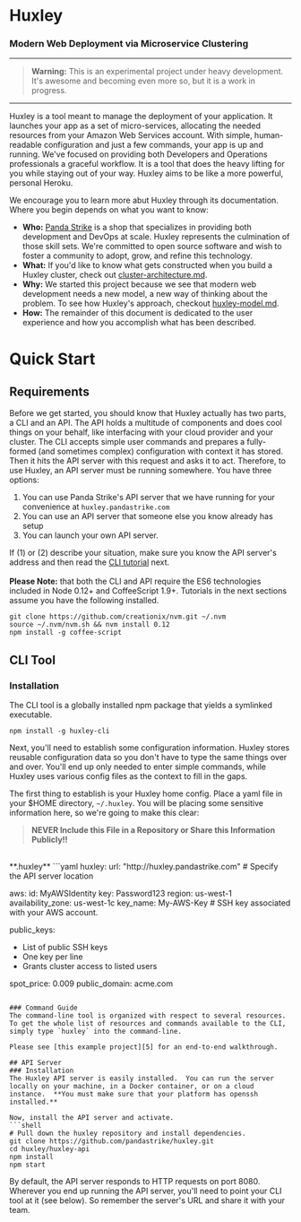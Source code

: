 # Huxley

### Modern Web Deployment via Microservice Clustering
---

> **Warning:** This is an experimental project under heavy development.  It's awesome and becoming even more so, but it is a work in progress.

---
Huxley is a tool meant to manage the deployment of your application.  It launches your app as a set of micro-services, allocating the needed resources from your Amazon Web Services account.  With simple, human-readable configuration and just a few commands, your app is up and running.  We've focused on providing both Developers and Operations professionals a graceful workflow.  It is a tool that does the heavy lifting for you while staying out of your way.  Huxley aims to be like a more powerful, personal Heroku.

We encourage you to learn more abut Huxley through its documentation. Where you begin depends on what you want to know:
- **Who:** [Panda Strike][1] is a shop that specializes in providing both development and DevOps at scale.  Huxley represents the culmination of those skill sets.  We're committed to open source software and wish to foster a community to adopt, grow, and refine this technology.
- **What:** If you'd like to know what gets constructed when you build a Huxley cluster, check out [cluster-architecture.md][2].
- **Why:** We started this project because we see that modern web development needs a new model, a new way of thinking about the problem.  To see how Huxley's approach, checkout [huxley-model.md][3].
- **How:** The remainder of this document is dedicated to the user experience and how you accomplish what has been described.


# Quick Start
## Requirements
Before we get started, you should know that Huxley actually has two parts, a CLI and an API.  The API holds a multitude of components and does cool things on your behalf, like interfacing with your cloud provider and your cluster.  The CLI accepts simple user commands and prepares a fully-formed (and sometimes complex) configuration with context it has stored.  Then it hits the API server with this request and asks it to act.  Therefore, to use Huxley, an API server must be running somewhere.  You have three options:

1. You can use Panda Strike's API server that we have running for your convenience at `huxley.pandastrike.com`
2. You can use an API server that someone else you know already has setup
3. You can launch your own API server.

If (1) or (2) describe your situation, make sure you know the API server's address and then read the [CLI tutorial][4] next.
<br>
<br>
**Please Note:** that both the CLI and API require the ES6 technologies included in Node 0.12+ and CoffeeScript 1.9+.  Tutorials in the next sections assume you have the following installed.
```shell
git clone https://github.com/creationix/nvm.git ~/.nvm
source ~/.nvm/nvm.sh && nvm install 0.12
npm install -g coffee-script
```

## CLI Tool
### Installation
The CLI tool is a globally installed npm package that yields a symlinked executable.
```shell
npm install -g huxley-cli
```
Next, you'll need to establish some configuration information.  Huxley stores reusable configuration data so you don't have to type the same things over and over.  You'll end up only needed to enter simple commands, while Huxley uses various config files as the context to fill in the gaps.

The first thing to establish is your Huxley home config. Place a yaml file in your $HOME directory, `~/.huxley`.  You will be placing some sensitive information here, so we're going to make this clear:  

>**NEVER Include this File in a Repository or Share this Information Publicly!!**

<br>
**.huxley**
```yaml
huxley:
  url: "http://huxley.pandastrike.com"    # Specify the API server location

aws:
  id: MyAWSIdentity
  key: Password123
  region: us-west-1
  availability_zone: us-west-1c
  key_name: My-AWS-Key            # SSH key associated with your AWS account.

public_keys:
  - List of public SSH keys
  - One key per line
  - Grants cluster access to listed users

spot_price: 0.009
public_domain: acme.com
```

### Command Guide
The command-line tool is organized with respect to several resources.  To get the whole list of resources and commands available to the CLI, simply type `huxley` into the command-line.

Please see [this example project][5] for an end-to-end walkthrough.

## API Server
### Installation
The Huxley API server is easily installed.  You can run the server locally on your machine, in a Docker container, or on a cloud instance.  **You must make sure that your platform has openssh installed.**

Now, install the API server and activate.
```shell
# Pull down the huxley repository and install dependencies.
git clone https://github.com/pandastrike/huxley.git
cd huxley/huxley-api
npm install
npm start
```
By default, the API server responds to HTTP requests on port 8080.  Wherever you end up running the API server, you'll need to point your CLI tool at it (see below).  So remember the server's URL and share it with your team.



[1]:https://www.pandastrike.com/
[2]:https://github.com/pandastrike/huxley/blob/feature/master/cluster-architecture.md
[3]:https://github.com/pandastrike/huxley/blob/feature/master/huxley-model.md
[4]:https://github.com/pandastrike/huxley#cli-tool
[5]:https://github.com/pandastrike/vanilla.md
